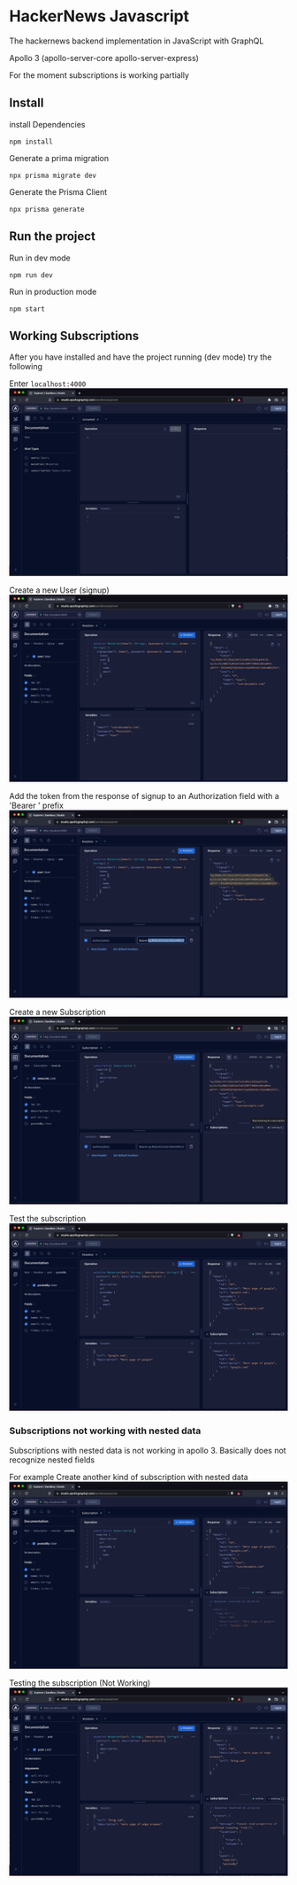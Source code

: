 # HackerNews Javascript

The hackernews backend implementation in JavaScript with GraphQL

Apollo 3 (apollo-server-core apollo-server-express)

For the moment subscriptions is working partially

## Install

install Dependencies

```
npm install
```

Generate a prima migration

```
npx prisma migrate dev
```

Generate the Prisma Client

```
npx prisma generate
```

## Run the project

Run in dev mode

```
npm run dev
```

Run in production mode

```
npm start
```

## Working Subscriptions

After you have installed and have the project running (dev mode) try the following

Enter `localhost:4000`
![apollo-image](/assets/apollo-page.png)

Create a new User (signup)
![user-signup](/assets/user-signup.png)

Add the token from the response of signup to an Authorization field with a 'Bearer ' prefix
![adding-token](/assets/adding-token.png)

Create a new Subscription
![creating-subscription](/assets/creating-subscription.png)

Test the subscription
![testing-subscription](/assets/subs-working.png)

### Subscriptions not working with nested data

Subscriptions with nested data is not working in apollo 3. Basically does not recognize nested fields

For example
Create another kind of subscription with nested data
![bad-subscription](/assets/creating-bad-sub.png)

Testing the subscription (Not Working)
![subscription-not-working](/assets/subs-not-working.png)

